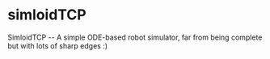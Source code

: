 # simloidTCP
SimloidTCP -- A simple ODE-based robot simulator, far from being complete but with lots of sharp edges :)
